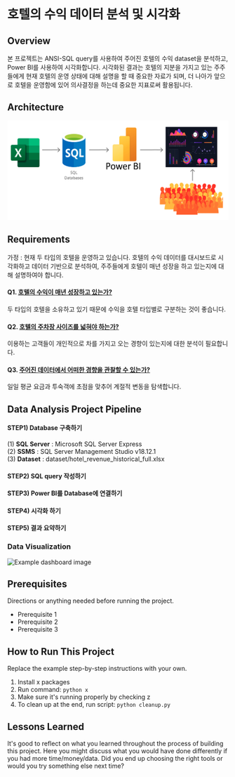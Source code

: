 # **호텔의 수익 데이터 분석 및 시각화** 


## **Overview**

본 프로젝트는 ANSI-SQL query를 사용하여 주어진 호텔의 수익 dataset을 분석하고, Power BI를 사용하여 시각화합니다. 시각화된 결과는 호텔의 지분을 가지고 있는 주주들에게 현재 호텔의 운영 상태에 대해 설명을 할 때 중요한 자료가 되며, 더 나아가 앞으로 호텔을 운영함에 있어 의사결정을 하는데 중요한 지표로써 활용됩니다. 

## **Architecture**

![메인 이미지](assets/220722_sql_dataset_analysis_project.png)


## **Requirements**

가정 : 현재 두 타입의 호텔을 운영하고 있습니다. 호텔의 수익 데이터를 대시보드로 시각화하고 데이터 기반으로 분석하여, 주주들에게 호텔이 매년 성장을 하고 있는지에 대해 설명하여야 합니다. 

#### **Q1.** <ins>호텔의 수익이 매년 성장하고 있는가?</ins>

두 타입의 호텔을 소유하고 있기 때문에 수익을 호텔 타입별로 구분하는 것이 좋습니다.

#### **Q2.** <ins>호텔의 주차장 사이즈를 넓혀야 하는가?</ins>

이용하는 고객들이 개인적으로 차를 가지고 오는 경향이 있는지에 대한 분석이 필요합니다.

#### **Q3.** <ins>주어진 데이터에서 어떠한 경향을 관찰할 수 있는가?</ins>

일일 평균 요금과 투숙객에 초점을 맞추어 계절적 변동을 탐색합니다.

## **Data Analysis Project Pipeline**

#### **STEP1)** Database 구축하기
(1) **SQL Server** : Microsoft SQL Server Express <br/>
(2) **SSMS** : SQL Server Management Studio v18.12.1 <br/>
(3) **Dataset** : dataset/hotel_revenue_historical_full.xlsx

#### **STEP2)** SQL query 작성하기

#### **STEP3)** Power BI를 Database에 연결하기

#### **STEP4)** 시각화 하기

#### **STEP5)** 결과 요약하기


### Data Visualization

![Example dashboard image](example-dashboard.png)

## Prerequisites

Directions or anything needed before running the project.

- Prerequisite 1
- Prerequisite 2
- Prerequisite 3

## How to Run This Project

Replace the example step-by-step instructions with your own.

1. Install x packages
2. Run command: `python x`
3. Make sure it's running properly by checking z
4. To clean up at the end, run script: `python cleanup.py`

## Lessons Learned

It's good to reflect on what you learned throughout the process of building this project. Here you might discuss what you would have done differently if you had more time/money/data. Did you end up choosing the right tools or would you try something else next time?